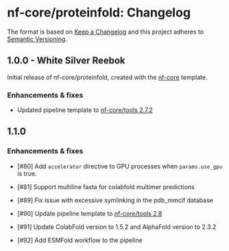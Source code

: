 # nf-core/proteinfold: Changelog

The format is based on [Keep a Changelog](https://keepachangelog.com/en/1.0.0/)
and this project adheres to [Semantic Versioning](https://semver.org/spec/v2.0.0.html).

## 1.0.0 - White Silver Reebok

Initial release of nf-core/proteinfold, created with the [nf-core](https://nf-co.re/) template.

### Enhancements & fixes

- Updated pipeline template to [nf-core/tools 2.7.2](https://github.com/nf-core/tools/releases/tag/2.7.2)

## 1.1.0

### Enhancements & fixes

- [#80] Add `accelerator` directive to GPU processes when `params.use_gpu` is true.

- [#81] Support multiline fasta for colabfold multimer predictions

- [#89] Fix issue with excessive symlinking in the pdb_mmcif database

- [#90] Update pipeline template to [nf-core/tools 2.8](https://github.com/nf-core/tools/releases/tag/2.8)

- [#91] Update ColabFold version to 1.5.2 and AlphaFold version to 2.3.2

- [#92] Add ESMFold workflow to the pipeline
